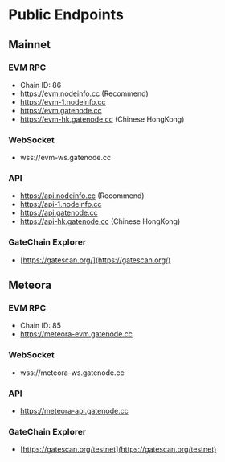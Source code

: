 # Public Endpoints

## Mainnet

### EVM RPC
- Chain ID: 86
- https://evm.nodeinfo.cc (Recommend)
- https://evm-1.nodeinfo.cc
- https://evm.gatenode.cc
- https://evm-hk.gatenode.cc (Chinese HongKong)

### WebSocket
- wss://evm-ws.gatenode.cc

### API
- https://api.nodeinfo.cc (Recommend)
- https://api-1.nodeinfo.cc
- https://api.gatenode.cc
- https://api-hk.gatenode.cc (Chinese HongKong)


### GateChain Explorer

- [https://gatescan.org/](https://gatescan.org/)

## Meteora

### EVM RPC
- Chain ID: 85
- https://meteora-evm.gatenode.cc

### WebSocket
- wss://meteora-ws.gatenode.cc

### API
- https://meteora-api.gatenode.cc
  
### GateChain Explorer
- [https://gatescan.org/testnet](https://gatescan.org/testnet)
